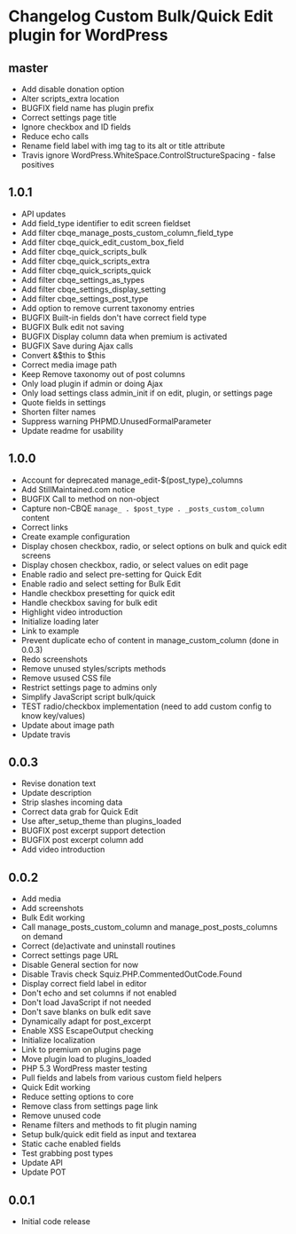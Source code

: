 # Changelog Custom Bulk/Quick Edit plugin for WordPress

## master
* Add disable donation option
* Alter scripts_extra location
* BUGFIX field name has plugin prefix
* Correct settings page title
* Ignore checkbox and ID fields
* Reduce echo calls
* Rename field label with img tag to its alt or title attribute
* Travis ignore WordPress.WhiteSpace.ControlStructureSpacing - false positives

## 1.0.1
* API updates
* Add field_type identifier to edit screen fieldset
* Add filter cbqe_manage_posts_custom_column_field_type
* Add filter cbqe_quick_edit_custom_box_field
* Add filter cbqe_quick_scripts_bulk
* Add filter cbqe_quick_scripts_extra
* Add filter cbqe_quick_scripts_quick
* Add filter cbqe_settings_as_types
* Add filter cbqe_settings_display_setting
* Add filter cbqe_settings_post_type
* Add option to remove current taxonomy entries
* BUGFIX Built-in fields don't have correct field type
* BUGFIX Bulk edit not saving
* BUGFIX Display column data when premium is activated
* BUGFIX Save during Ajax calls
* Convert &$this to $this
* Correct media image path
* Keep Remove taxonomy out of post columns
* Only load plugin if admin or doing Ajax
* Only load settings class admin_init if on edit, plugin, or settings page
* Quote fields in settings
* Shorten filter names
* Suppress warning PHPMD.UnusedFormalParameter
* Update readme for usability

## 1.0.0
* Account for deprecated manage_edit-${post_type}_columns
* Add StillMaintained.com notice
* BUGFIX Call to method on non-object
* Capture non-CBQE `manage_ . $post_type . _posts_custom_column` content
* Correct links
* Create example configuration
* Display chosen checkbox, radio, or select options on bulk and quick edit screens
* Display chosen checkbox, radio, or select values on edit page
* Enable radio and select pre-setting for Quick Edit
* Enable radio and select setting for Bulk Edit
* Handle checkbox presetting for quick edit
* Handle checkbox saving for bulk edit
* Highlight video introduction
* Initialize loading later
* Link to example
* Prevent duplicate echo of content in manage_custom_column (done in 0.0.3)
* Redo screenshots
* Remove unused styles/scripts methods
* Remove usused CSS file
* Restrict settings page to admins only
* Simplify JavaScript script bulk/quick
* TEST radio/checkbox implementation (need to add custom config to know key/values)
* Update about image path
* Update travis

## 0.0.3
* Revise donation text
* Update description
* Strip slashes incoming data
* Correct data grab for Quick Edit
* Use after_setup_theme than plugins_loaded
* BUGFIX post excerpt support detection
* BUGFIX post excerpt column add
* Add video introduction

## 0.0.2
* Add media
* Add screenshots
* Bulk Edit working
* Call manage_posts_custom_column and manage_post_posts_columns on demand
* Correct (de)activate and uninstall routines
* Correct settings page URL
* Disable General section for now
* Disable Travis check Squiz.PHP.CommentedOutCode.Found
* Display correct field label in editor
* Don't echo and set columns if not enabled
* Don't load JavaScript if not needed
* Don't save blanks on bulk edit save
* Dynamically adapt for post_excerpt
* Enable XSS EscapeOutput checking
* Initialize localization
* Link to premium on plugins page
* Move plugin load to plugins_loaded
* PHP 5.3 WordPress master testing
* Pull fields and labels from various custom field helpers
* Quick Edit working
* Reduce setting options to core
* Remove class from settings page link
* Remove unused code
* Rename filters and methods to fit plugin naming
* Setup bulk/quick edit field as input and textarea
* Static cache enabled fields
* Test grabbing post types
* Update API
* Update POT

## 0.0.1
* Initial code release 
